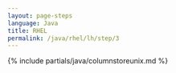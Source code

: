 ```yaml
---
layout: page-steps
language: Java
title: RHEL
permalink: /java/rhel/lh/step/3
---
```


{% include partials/java/columnstoreunix.md %}
